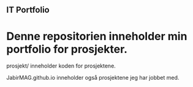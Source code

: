 ## IT Portfolio
  # Denne repositorien inneholder min portfolio for prosjekter. 
  <p> prosjekt/ inneholder koden for prosjektene. <p>
    <p> JabirMAG.github.io inneholder også prosjektene jeg har jobbet med. <p>